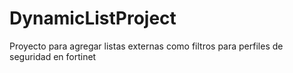 # DynamicListProject
Proyecto para agregar listas externas como filtros para perfiles de seguridad en fortinet
